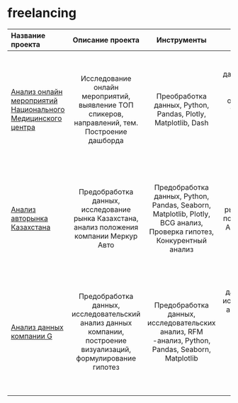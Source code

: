 # freelancing

Название проекта			|			Описание проекта | Инструменты | Выводы
:---------------------------------------|:------------------------------:|:------------------------------:|:------------------------------:|
[Анализ онлайн мероприятий Национального Медицинского центра](https://github.com/DianaTaim/freelance/blob/main/analysis%20of%20online%20medical%20events/analysis%20of%20online%20medical%20events.ipynb)| Исследование онлайн мероприятий, выявление ТОП спикеров, направлений, тем. Построение дашборда  | Преобработка данных, Python, Pandas, Plotly, Matplotlib, Dash | Выполнена преобработка данных, проведены исследования мероприятий, определены ТОП темы, спикеры, направления. Построены наглядные визуализации. Построен дашборд.
[Анализ авторынка Казахстана](https://github.com/DianaTaim/freelance/blob/main/analysis%20of%20car%20market/%D0%90%D0%BD%D0%B0%D0%BB%D0%B8%D0%B7%20%D0%B0%D0%B2%D1%82%D0%BE%D1%80%D1%8B%D0%BD%D0%BA%D0%B0%20%D0%9A%D0%B0%D0%B7%D0%B0%D1%85%D1%81%D1%82%D0%B0%D0%BD%D0%B0.ipynb) | Предобработка данных, исследование рынка Казахстана, анализ положения компании Меркур Авто | Предобработка данных, Python, Pandas, Seaborn, Matplotlib, Plotly, BCG анализ, Проверка гипотез, Конкурентный анализ | Выполнена предобработка данных, исследованы рынок Казахстана, положение Меркур Авто, конкуренты. Проверена гипотеза. Выполнен BCG анализ.
[Анализ данных компании G](https://github.com/DianaTaim/freelance/blob/main/Analysis%20of%20company%20G/%D0%90%D0%BD%D0%B0%D0%BB%D0%B8%D0%B7%20%D0%B4%D0%B0%D0%BD%D0%BD%D1%8B%D1%85%20%D0%BA%D0%BE%D0%BC%D0%BF%D0%B0%D0%BD%D0%B8%D0%B8%20G.ipynb)| Предобработка данных, исследовательский анализ данных компании, построение визуализаций, формулирование гипотез  | Предобработка данных, исследовательских анализ, RFM -анализ, Python, Pandas, Seaborn, Matplotlib | Выволнены предобработка данных, проведен исследовательский анализ компании, RFM анализ, проверена гипотеза, построены визуализации, подготовлены выводы по проведенной работе
